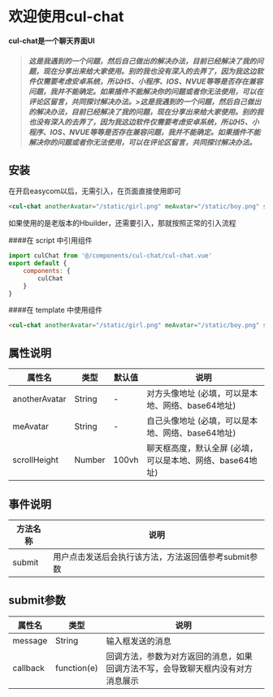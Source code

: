# 欢迎使用cul-chat

**cul-chat是一个聊天界面UI**



>##### 这是我遇到的一个问题，然后自己做出的解决办法，目前已经解决了我的问题，现在分享出来给大家使用。别的我也没有深入的去弄了，因为我这边软件仅需要考虑安卓系统，所以H5、小程序、IOS、NVUE等等是否存在兼容问题，我并不能确定。如果插件不能解决你的问题或者你无法使用，可以在评论区留言，共同探讨解决办法。>这是我遇到的一个问题，然后自己做出的解决办法，目前已经解决了我的问题，现在分享出来给大家使用。别的我也没有深入的去弄了，因为我这边软件仅需要考虑安卓系统，所以H5、小程序、IOS、NVUE等等是否存在兼容问题，我并不能确定。如果插件不能解决你的问题或者你无法使用，可以在评论区留言，共同探讨解决办法。


## 安装

在开启easycom以后，无需引入，在页面直接使用即可

```html
<cul-chat anotherAvatar="/static/girl.png" meAvatar="/static/boy.png" scrollHeight="500" @submit="sendMsg"></cul-chat>
```

如果使用的是老版本的Hbuilder，还需要引入，那就按照正常的引入流程


####在 script 中引用组件
```javascript
import culChat from '@/components/cul-chat/cul-chat.vue'
export default {
	components: {
		culChat
	}
}
```
####在 template 中使用组件
```html
<cul-chat anotherAvatar="/static/girl.png" meAvatar="/static/boy.png" scrollHeight="500" @submit="sendMsg"></cul-chat>
```

## 属性说明
| **属性名**  | **类型**  | **默认值**  |  **说明** |
| ------------ | ------------ | ------------ | ------------ |
| anotherAvatar  |  String | - |  对方头像地址    (必填，可以是本地、网络、base64地址) |
| meAvatar  |  String | -  | 自己头像地址 (必填，可以是本地、网络、base64地址)  |
| scrollHeight  |  Number |  100vh | 聊天框高度，默认全屏 (必填，可以是本地、网络、base64地址)  |

## 事件说明
| **方法名称**  | **说明**  |
| ------------ | ------------ |
|  submit |  用户点击发送后会执行该方法，方法返回值参考submit参数 |

## submit参数
| **属性名**  | **类型**  |  **说明** |
| ------------ | ------------ |------------ |
| message  |  String |输入框发送的消息|
| callback  |  function(e) | 回调方法，参数为对方返回的消息，如果回调方法不写，会导致聊天框内没有对方消息展示 |

